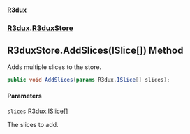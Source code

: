 #### [R3dux](R3dux.md 'R3dux')
### [R3dux](R3dux.md#R3dux 'R3dux').[R3duxStore](R3duxStore.md 'R3dux.R3duxStore')

## R3duxStore.AddSlices(ISlice[]) Method

Adds multiple slices to the store.

```csharp
public void AddSlices(params R3dux.ISlice[] slices);
```
#### Parameters

<a name='R3dux.R3duxStore.AddSlices(R3dux.ISlice[]).slices'></a>

`slices` [R3dux.ISlice](https://docs.microsoft.com/en-us/dotnet/api/R3dux.ISlice 'R3dux.ISlice')[[]](https://docs.microsoft.com/en-us/dotnet/api/System.Array 'System.Array')

The slices to add.